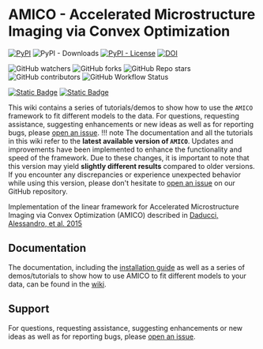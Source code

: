 # AMICO - Accelerated Microstructure Imaging via Convex Optimization
[![PyPI](https://img.shields.io/pypi/v/dmri-amico?label=PyPI&labelColor=%23363D45)](https://pypi.org/project/dmri-amico)
![PyPI - Downloads](https://img.shields.io/pypi/dm/dmri-amico?label=Downloads&labelColor=%23363D45)
[![PyPI - License](https://img.shields.io/pypi/l/dmri-amico?label=License&labelColor=%23363D45)](https://github.com/daducci/AMICO/blob/master/LICENSE)
[![DOI](https://img.shields.io/badge/DOI-10.1016%2Fj.neuroimage.2014.10.026-%23FAB70C?labelColor=%23363D45)](https://doi.org/10.1016/j.neuroimage.2014.10.026)

![GitHub watchers](https://img.shields.io/github/watchers/daducci/AMICO?label=Watchers&logo=github&logoColor=white&labelColor=%23363D45)
![GitHub forks](https://img.shields.io/github/forks/daducci/AMICO?label=Forks&logo=github&logoColor=white&labelColor=%23363D45)
![GitHub Repo stars](https://img.shields.io/github/stars/daducci/AMICO?logo=github&logoColor=white&label=Stars&labelColor=%23363D45)
![GitHub contributors](https://img.shields.io/github/contributors/daducci/AMICO?logo=github&logoColor=white&label=Contributors&labelColor=%23363D45)
![GitHub Workflow Status](https://img.shields.io/github/actions/workflow/status/daducci/AMICO/build_wheels.yml?logo=githubactions&logoColor=white&label=Build%20wheels&labelColor=%23363D45)

[![Static Badge](https://img.shields.io/badge/Follow_%40daducci-white?logo=github&logoColor=%23363D45)](https://github.com/daducci)
[![Static Badge](https://img.shields.io/badge/Follow_%40ADaducci-white?logo=twitter)](https://twitter.com/ADaducci)

This wiki contains a series of tutorials/demos to show how to use the `AMICO` framework to fit different models to the data. For questions, requesting assistance, suggesting enhancements or new ideas as well as for reporting bugs, please [open an issue](https://github.com/daducci/AMICO/issues).
!!! note
    The documentation and all the tutorials in this wiki refer to the __latest available version of `AMICO`__. Updates and improvements have been implemented to enhance the functionality and speed of the framework. Due to these changes, it is important to note that this version may yield __slightly different results__ compared to older versions. If you encounter any discrepancies or experience unexpected behavior while using this version, please don't hesitate to [open an issue](https://github.com/daducci/AMICO/issues) on our GitHub repository.

Implementation of the linear framework for Accelerated Microstructure Imaging via Convex Optimization (AMICO) described in [Daducci, Alessandro, et al. 2015](https://doi.org/10.1016/j.neuroimage.2014.10.026)

## Documentation
The documentation, including the [installation guide](https://github.com/daducci/AMICO/wiki/installation) as well as a series of demos/tutorials to show how to use AMICO to fit different models to your data, can be found in the [wiki](https://github.com/daducci/AMICO/wiki).

## Support
For questions, requesting assistance, suggesting enhancements or new ideas as well as for reporting bugs, please [open an issue](https://github.com/daducci/AMICO/issues).
